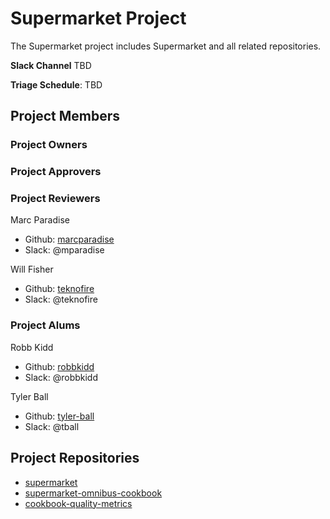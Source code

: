 # Supermarket Project

The Supermarket project includes Supermarket and all related repositories.

**Slack Channel** TBD

**Triage Schedule**: TBD

## Project Members

### Project Owners

### Project Approvers

### Project Reviewers

Marc Paradise

- Github: [marcparadise](https://github.com/marcparadise)
- Slack: @mparadise

Will Fisher

- Github: [teknofire](https://github.com/teknofire)
- Slack: @teknofire

### Project Alums

Robb Kidd

- Github: [robbkidd](https://github.com/robbkidd)
- Slack: @robbkidd

Tyler Ball

- Github: [tyler-ball](https://github.com/tyler-ball)
- Slack: @tball

## Project Repositories

- [supermarket](https://github.com/chef/supermarket)
- [supermarket-omnibus-cookbook](https://github.com/chef-cookbooks/supermarket-omnibus-cookbook)
- [cookbook-quality-metrics](https://github.com/chef-cookbooks/cookbook-quality-metrics)
